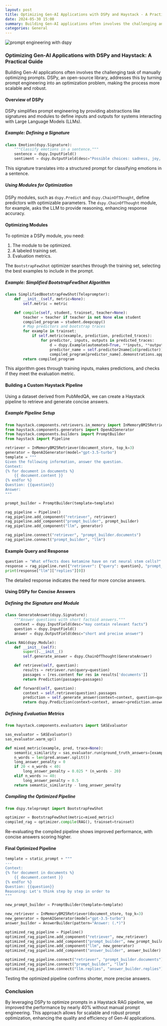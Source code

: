 ```yaml
---
layout: post
title: Optimizing Gen-AI Applications with DSPy and Haystack - A Practical Guide
date: 2024-05-30 15:00
summary: Building Gen-AI applications often involves the challenging and time-consuming task of manually optimizing prompts. DSPy, an open-source library, addresses this by transforming prompt engineering into an optimization problem, making it more scalable and robust.
categories: General
---
```


<img src="https://i.ibb.co/0qyvsDg/robot-head.webp" alt="prompt engineering with dspy" border="0">


### Optimizing Gen-AI Applications with DSPy and Haystack: A Practical Guide

Building Gen-AI applications often involves the challenging task of manually optimizing prompts. DSPy, an open-source library, addresses this by turning prompt engineering into an optimization problem, making the process more scalable and robust.

#### Overview of DSPy

DSPy simplifies prompt engineering by providing abstractions like signatures and modules to define inputs and outputs for systems interacting with Large Language Models (LLMs).

##### Example: Defining a Signature

```python
class Emotion(dspy.Signature):
    """Classify emotions in a sentence."""
    sentence = dspy.InputField()
    sentiment = dspy.OutputField(desc="Possible choices: sadness, joy, love, anger, fear, surprise.")
```

This signature translates into a structured prompt for classifying emotions in a sentence.

##### Using Modules for Optimization

DSPy modules, such as `dspy.Predict` and `dspy.ChainOfThought`, define predictors with optimizable parameters. The `dspy.ChainOfThought` module, for example, asks the LLM to provide reasoning, enhancing response accuracy.

#### Optimizing Modules

To optimize a DSPy module, you need:
1. The module to be optimized.
2. A labeled training set.
3. Evaluation metrics.

The `BootstrapFewShot` optimizer searches through the training set, selecting the best examples to include in the prompt.

##### Example: Simplified BootstrapFewShot Algorithm

```python
class SimplifiedBootstrapFewShot(Teleprompter):
    def __init__(self, metric=None):
        self.metric = metric

    def compile(self, student, trainset, teacher=None):
        teacher = teacher if teacher is not None else student
        compiled_program = student.deepcopy()
        # Map predictors and bootstrap traces
        for example in trainset:
            if self.metric(example, prediction, predicted_traces):
                for predictor, inputs, outputs in predicted_traces:
                    d = dspy.Example(automated=True, **inputs, **outputs)
                    predictor_name = self.predictor2name[id(predictor)]
                    compiled_program[predictor_name].demonstrations.append(d)
        return compiled_program
```

This algorithm goes through training inputs, makes predictions, and checks if they meet the evaluation metric.

#### Building a Custom Haystack Pipeline

Using a dataset derived from PubMedQA, we can create a Haystack pipeline to retrieve and generate concise answers.

##### Example Pipeline Setup

```python
from haystack.components.retrievers.in_memory import InMemoryBM25Retriever
from haystack.components.generators import OpenAIGenerator
from haystack.components.builders import PromptBuilder
from haystack import Pipeline

retriever = InMemoryBM25Retriever(document_store, top_k=3)
generator = OpenAIGenerator(model="gpt-3.5-turbo")
template = """
Given the following information, answer the question.
Context:
{% for document in documents %}
    {{ document.content }}
{% endfor %}
Question: {{question}}
Answer:
"""

prompt_builder = PromptBuilder(template=template)

rag_pipeline = Pipeline()
rag_pipeline.add_component("retriever", retriever)
rag_pipeline.add_component("prompt_builder", prompt_builder)
rag_pipeline.add_component("llm", generator)

rag_pipeline.connect("retriever", "prompt_builder.documents")
rag_pipeline.connect("prompt_builder", "llm")
```

#### Example Query and Response

```python
question = "What effects does ketamine have on rat neural stem cells?"
response = rag_pipeline.run({"retriever": {"query": question}, "prompt_builder": {"question": question}})
print(response["llm"]["replies"][0])
```

The detailed response indicates the need for more concise answers.

#### Using DSPy for Concise Answers

##### Defining the Signature and Module

```python
class GenerateAnswer(dspy.Signature):
    """Answer questions with short factoid answers."""
    context = dspy.InputField(desc="may contain relevant facts")
    question = dspy.InputField()
    answer = dspy.OutputField(desc="short and precise answer")
```

```python
class RAG(dspy.Module):
    def __init__(self):
        super().__init__()
        self.generate_answer = dspy.ChainOfThought(GenerateAnswer)

    def retrieve(self, question):
        results = retriever.run(query=question)
        passages = [res.content for res in results['documents']]
        return Prediction(passages=passages)

    def forward(self, question):
        context = self.retrieve(question).passages
        prediction = self.generate_answer(context=context, question=question)
        return dspy.Prediction(context=context, answer=prediction.answer)
```

##### Defining Evaluation Metrics

```python
from haystack.components.evaluators import SASEvaluator

sas_evaluator = SASEvaluator()
sas_evaluator.warm_up()

def mixed_metric(example, pred, trace=None):
    semantic_similarity = sas_evaluator.run(ground_truth_answers=[example.answer], predicted_answers=[pred.answer])["score"]
    n_words = len(pred.answer.split())
    long_answer_penalty = 0
    if 20 < n_words < 40:
        long_answer_penalty = 0.025 * (n_words - 20)
    elif n_words >= 40:
        long_answer_penalty = 0.5
    return semantic_similarity - long_answer_penalty
```

##### Compiling the Optimized Pipeline

```python
from dspy.teleprompt import BootstrapFewShot

optimizer = BootstrapFewShot(metric=mixed_metric)
compiled_rag = optimizer.compile(RAG(), trainset=trainset)
```

Re-evaluating the compiled pipeline shows improved performance, with concise answers scoring higher.

#### Final Optimized Pipeline

```python
template = static_prompt + """
---
Context:
{% for document in documents %}
    {{ document.content }}
{% endfor %}
Question: {{question}}
Reasoning: Let's think step by step in order to
"""

new_prompt_builder = PromptBuilder(template=template)

new_retriever = InMemoryBM25Retriever(document_store, top_k=3)
new_generator = OpenAIGenerator(model="gpt-3.5-turbo")
answer_builder = AnswerBuilder(pattern="Answer: (.*)")

optimized_rag_pipeline = Pipeline()
optimized_rag_pipeline.add_component("retriever", new_retriever)
optimized_rag_pipeline.add_component("prompt_builder", new_prompt_builder)
optimized_rag_pipeline.add_component("llm", new_generator)
optimized_rag_pipeline.add_component("answer_builder", answer_builder)

optimized_rag_pipeline.connect("retriever", "prompt_builder.documents")
optimized_rag_pipeline.connect("prompt_builder", "llm")
optimized_rag_pipeline.connect("llm.replies", "answer_builder.replies")
```

Testing the optimized pipeline confirms shorter, more precise answers.

### Conclusion

By leveraging DSPy to optimize prompts in a Haystack RAG pipeline, we improved the performance by nearly 40% without manual prompt engineering. This approach allows for scalable and robust prompt optimization, enhancing the quality and efficiency of Gen-AI applications.